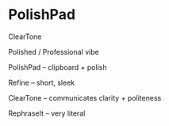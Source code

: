 # PolishPad
ClearTone


Polished / Professional vibe

PolishPad – clipboard + polish

Refine – short, sleek

ClearTone – communicates clarity + politeness

RephraseIt – very literal
